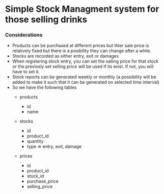 # Simple Stock Managment system for those selling drinks
### Considerations
- Products can be purchased at different prices but thier sale price is relatively fixed but there is a posibility they can change after a while.
- Stocks are recorded as either entry, exit or damages
- When registering stock entry, you can set the salling price for that stock or the previosly set selling price will be used if its exist. If not, you will have to set it.
- Stock reports can be generated weekly or monthly (a possibility will be added to make it such that it can be generated on selected time interval)
- So we have the following tables
    - products
        - id
        - name

    - stocks
        - id
        - product_id
        - quantity
        - type => entry, exit, damage

    - prices
        - id
        - product_id
        - stock_id
        - purchase_price
        - selling_price